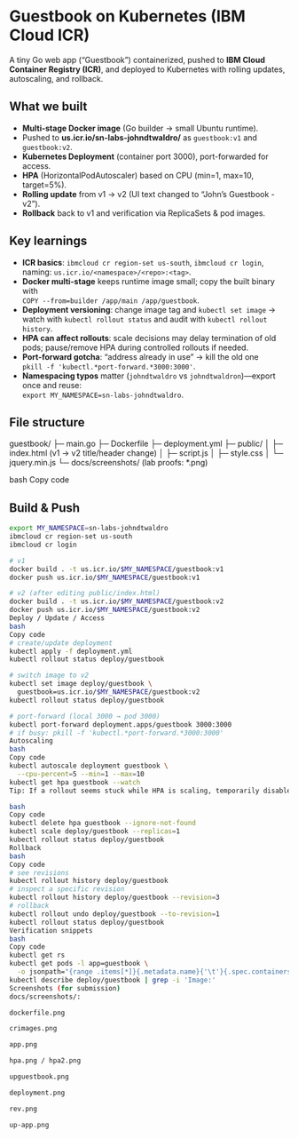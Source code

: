 # Guestbook on Kubernetes (IBM Cloud ICR)

A tiny Go web app (“Guestbook”) containerized, pushed to **IBM Cloud Container Registry (ICR)**, and deployed to Kubernetes with rolling updates, autoscaling, and rollback.

## What we built
- **Multi-stage Docker image** (Go builder → small Ubuntu runtime).
- Pushed to **us.icr.io/sn-labs-johndtwaldro/** as `guestbook:v1` and `guestbook:v2`.
- **Kubernetes Deployment** (container port 3000), port-forwarded for access.
- **HPA** (HorizontalPodAutoscaler) based on CPU (min=1, max=10, target=5%).
- **Rolling update** from v1 → v2 (UI text changed to “John’s Guestbook - v2”).
- **Rollback** back to v1 and verification via ReplicaSets & pod images.

## Key learnings
- **ICR basics**: `ibmcloud cr region-set us-south`, `ibmcloud cr login`, naming: `us.icr.io/<namespace>/<repo>:<tag>`.
- **Docker multi-stage** keeps runtime image small; copy the built binary with  
  `COPY --from=builder /app/main /app/guestbook`.
- **Deployment versioning**: change image tag and `kubectl set image` → watch with `kubectl rollout status` and audit with `kubectl rollout history`.
- **HPA can affect rollouts**: scale decisions may delay termination of old pods; pause/remove HPA during controlled rollouts if needed.
- **Port-forward gotcha**: “address already in use” → kill the old one  
  `pkill -f 'kubectl.*port-forward.*3000:3000'`.
- **Namespacing typos** matter (`johndtwaldro` vs `johndtwaldron`)—export once and reuse:  
  `export MY_NAMESPACE=sn-labs-johndtwaldro`.

## File structure
guestbook/
├─ main.go
├─ Dockerfile
├─ deployment.yml
├─ public/
│ ├─ index.html (v1 → v2 title/header change)
│ ├─ script.js
│ ├─ style.css
│ └─ jquery.min.js
└─ docs/screenshots/ (lab proofs: *.png)

bash
Copy code

## Build & Push
```bash
export MY_NAMESPACE=sn-labs-johndtwaldro
ibmcloud cr region-set us-south
ibmcloud cr login

# v1
docker build . -t us.icr.io/$MY_NAMESPACE/guestbook:v1
docker push us.icr.io/$MY_NAMESPACE/guestbook:v1

# v2 (after editing public/index.html)
docker build . -t us.icr.io/$MY_NAMESPACE/guestbook:v2
docker push us.icr.io/$MY_NAMESPACE/guestbook:v2
Deploy / Update / Access
bash
Copy code
# create/update deployment
kubectl apply -f deployment.yml
kubectl rollout status deploy/guestbook

# switch image to v2
kubectl set image deploy/guestbook \
  guestbook=us.icr.io/$MY_NAMESPACE/guestbook:v2
kubectl rollout status deploy/guestbook

# port-forward (local 3000 → pod 3000)
kubectl port-forward deployment.apps/guestbook 3000:3000
# if busy: pkill -f 'kubectl.*port-forward.*3000:3000'
Autoscaling
bash
Copy code
kubectl autoscale deployment guestbook \
  --cpu-percent=5 --min=1 --max=10
kubectl get hpa guestbook --watch
Tip: If a rollout seems stuck while HPA is scaling, temporarily disable it:

bash
Copy code
kubectl delete hpa guestbook --ignore-not-found
kubectl scale deploy/guestbook --replicas=1
kubectl rollout status deploy/guestbook
Rollback
bash
Copy code
# see revisions
kubectl rollout history deploy/guestbook
# inspect a specific revision
kubectl rollout history deploy/guestbook --revision=3
# rollback
kubectl rollout undo deploy/guestbook --to-revision=1
kubectl rollout status deploy/guestbook
Verification snippets
bash
Copy code
kubectl get rs
kubectl get pods -l app=guestbook \
  -o jsonpath="{range .items[*]}{.metadata.name}{'\t'}{.spec.containers[0].image}{'\n'}{end}"
kubectl describe deploy/guestbook | grep -i 'Image:'
Screenshots (for submission)
docs/screenshots/:

dockerfile.png

crimages.png

app.png

hpa.png / hpa2.png

upguestbook.png

deployment.png

rev.png

up-app.png
